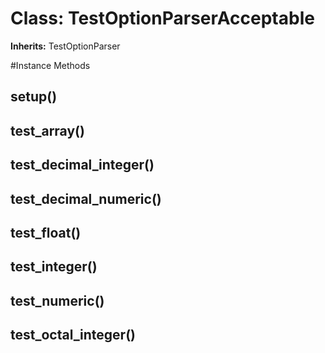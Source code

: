 # Class: TestOptionParserAcceptable
**Inherits:** TestOptionParser
    




#Instance Methods
## setup() [](#method-i-setup)

## test_array() [](#method-i-test_array)

## test_decimal_integer() [](#method-i-test_decimal_integer)

## test_decimal_numeric() [](#method-i-test_decimal_numeric)

## test_float() [](#method-i-test_float)

## test_integer() [](#method-i-test_integer)

## test_numeric() [](#method-i-test_numeric)

## test_octal_integer() [](#method-i-test_octal_integer)

